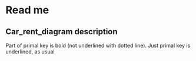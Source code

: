 # Read me
## Car_rent_diagram description

Part of primal key is bold (not underlined with dotted line). Just primal key is underlined, as usual